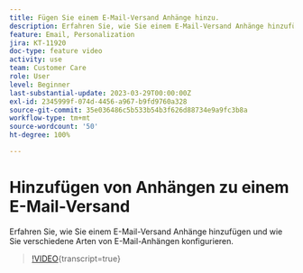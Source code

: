 ```yaml
---
title: Fügen Sie einem E-Mail-Versand Anhänge hinzu.
description: Erfahren Sie, wie Sie einem E-Mail-Versand Anhänge hinzufügen und wie Sie verschiedene Arten von E-Mail-Anhängen konfigurieren.
feature: Email, Personalization
jira: KT-11920
doc-type: feature video
activity: use
team: Customer Care
role: User
level: Beginner
last-substantial-update: 2023-03-29T00:00:00Z
exl-id: 2345999f-074d-4456-a967-b9fd9760a328
source-git-commit: 35e036486c5b533b54b3f626d88734e9a9fc3b8a
workflow-type: tm+mt
source-wordcount: '50'
ht-degree: 100%

---
```


# Hinzufügen von Anhängen zu einem E-Mail-Versand

Erfahren Sie, wie Sie einem E-Mail-Versand Anhänge hinzufügen und wie Sie verschiedene Arten von E-Mail-Anhängen konfigurieren.

>[!VIDEO](https://video.tv.adobe.com/v/3415789?quality=12&learn=on){transcript=true}
